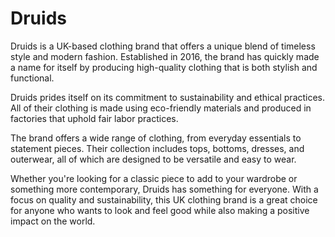 # Druids
Druids is a UK-based clothing brand that offers a unique blend of timeless style and modern fashion. Established in 2016, the brand has quickly made a name for itself by producing high-quality clothing that is both stylish and functional.

Druids prides itself on its commitment to sustainability and ethical practices. All of their clothing is made using eco-friendly materials and produced in factories that uphold fair labor practices.

The brand offers a wide range of clothing, from everyday essentials to statement pieces. Their collection includes tops, bottoms, dresses, and outerwear, all of which are designed to be versatile and easy to wear.

Whether you're looking for a classic piece to add to your wardrobe or something more contemporary, Druids has something for everyone. With a focus on quality and sustainability, this UK clothing brand is a great choice for anyone who wants to look and feel good while also making a positive impact on the world.
